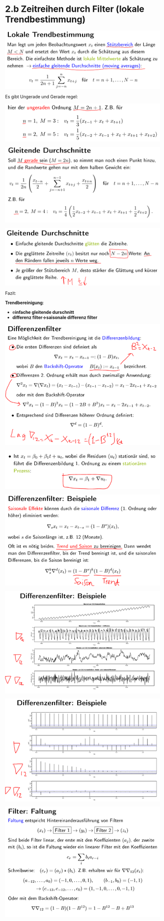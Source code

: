 # 2.b Zeitreihen durch Filter \(lokale Trendbestimmung\)

![](.gitbook/assets/1.PNG)

Es gibt Ungerade und Gerade regel:

![](.gitbook/assets/2.PNG)

![](.gitbook/assets/3.PNG)

![](.gitbook/assets/4.PNG)

Fazit:

**Trendbereinigung**:

* e**infache gleitende durschnitt**
* **differenz filter-&gt;saisonale differenz filter**

![](.gitbook/assets/5.PNG)

![](.gitbook/assets/6.PNG)

![](.gitbook/assets/7.PNG)

![](.gitbook/assets/8.PNG)

![](.gitbook/assets/9.PNG)

![](.gitbook/assets/10.PNG)

